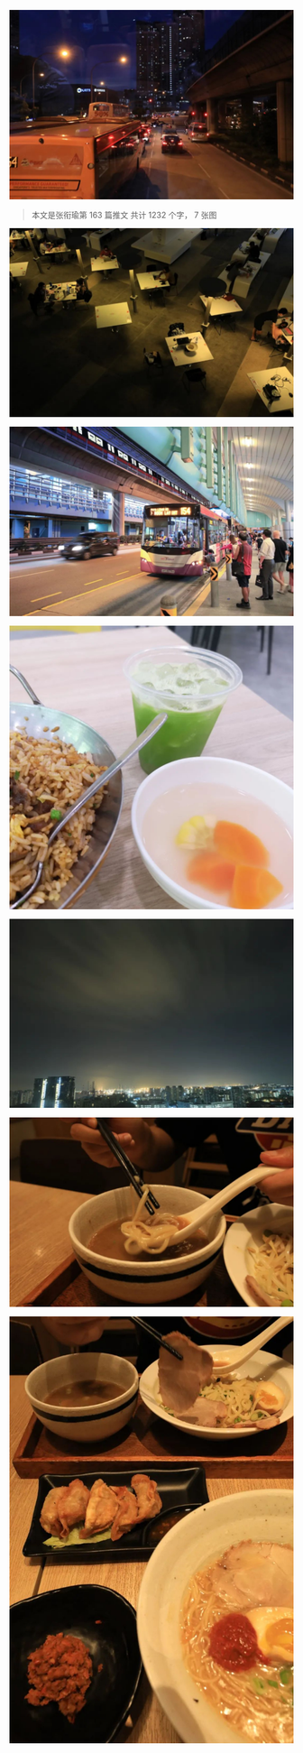 ![](./images/img_001.jpeg)

> 本文是张衔瑜第 163 篇推文 共计 1232 个字， 7 张图

![](./images/img_002.jpeg)

![](./images/img_003.jpeg)

![](./images/img_004.jpeg)

![](./images/img_005.jpeg)

![](./images/img_006.jpeg)

![](./images/img_007.jpeg)
